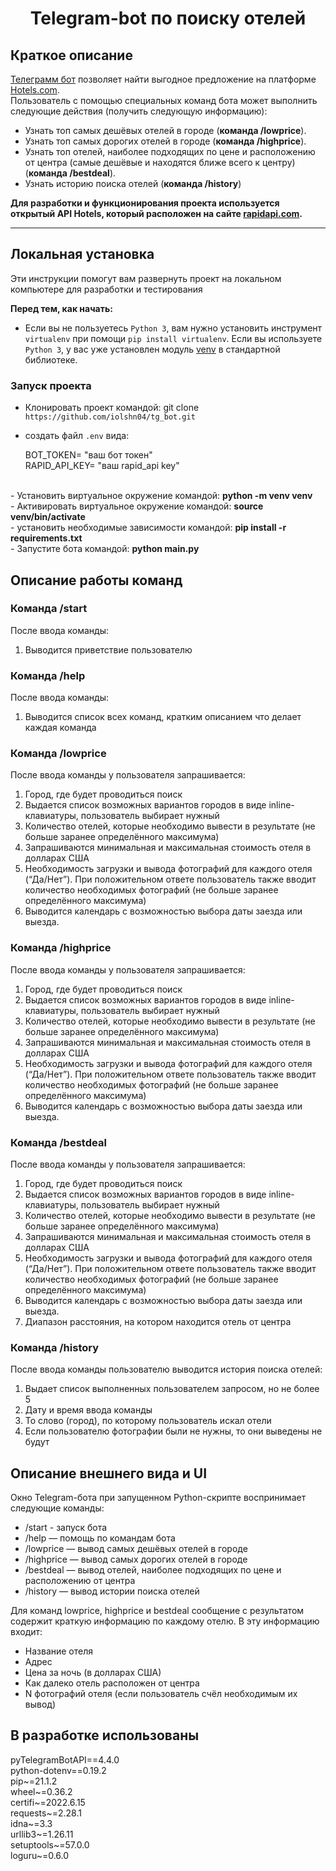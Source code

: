 <h1 align="center">Telegram-bot по поиску отелей


## Краткое описание

[Телеграмм бот](@sejeenn_bot) позволяет найти выгодное предложение на платформе [Hotels.com](https://hotels.com/).
<br> Пользователь с помощью специальных команд бота может выполнить следующие действия (получить следующую информацию): <br/>
- Узнать топ самых дешёвых отелей в городе (**команда /lowprice**). 
- Узнать топ самых дорогих отелей в городе (**команда /highprice**). 
- Узнать топ отелей, наиболее подходящих по цене и расположению от центра (самые дешёвые и находятся ближе всего к центру) (**команда /bestdeal**). 
- Узнать историю поиска отелей (**команда /history**)


**Для разработки и функционирования проекта используется открытый API Hotels, который расположен на сайте [rapidapi.com](https://rapidapi.com/apidojo/api/hotels4/).**

***

## Локальная установка
Эти инструкции помогут вам развернуть проект на локальном компьютере для разработки и тестирования

**Перед тем, как начать:**
- Если вы не пользуетесь `Python 3`, вам нужно установить инструмент `virtualenv` при помощи `pip install virtualenv`. 
Если вы используете `Python 3`, у вас уже установлен модуль [venv](https://docs.python.org/3/library/venv.html) в стандартной библиотеке.

### Запуск проекта
- Клонировать проект командой: git clone `https://github.com/iolshn04/tg_bot.git`
- создать файл `.env` вида:

    BOT_TOKEN= "ваш бот токен"<br>
    RAPID_API_KEY= "ваш rapid_api key"<br>
<br>
- Установить виртуальное окружение командой: <b>python -m venv venv</b><br>
- Активировать виртуальное окружение командой: <b>source venv/bin/activate</b><br>
- установить необходимые зависимости командой: <b>pip install -r requirements.txt</b><br>
- Запустите бота командой: <b>python main.py</b><br>


## Описание работы команд

### Команда /start

После ввода команды: 
1. Выводится приветствие пользователю

### Команда /help

После ввода команды: 
1. Выводится список всех команд, кратким описанием что делает каждая команда


### Команда /lowprice

После ввода команды у пользователя запрашивается: 
1. Город, где будет проводиться поиск
2. Выдается список возможных вариантов городов в виде inline-клавиатуры, пользователь выбирает нужный
3. Количество отелей, которые необходимо вывести в результате (не больше заранее определённого максимума)
4. Запрашиваются минимальная и максимальная стоимость отеля в долларах США
5. Необходимость загрузки и вывода фотографий для каждого отеля (“Да/Нет”). При положительном ответе пользователь также вводит количество необходимых фотографий (не больше заранее определённого максимума)
6. Выводится календарь с возможностью выбора даты заезда или выезда. 

### Команда /highprice 

После ввода команды у пользователя запрашивается: 
1. Город, где будет проводиться поиск
2. Выдается список возможных вариантов городов в виде inline-клавиатуры, пользователь выбирает нужный
3. Количество отелей, которые необходимо вывести в результате (не больше заранее определённого максимума)
4. Запрашиваются минимальная и максимальная стоимость отеля в долларах США
5. Необходимость загрузки и вывода фотографий для каждого отеля (“Да/Нет”). При положительном ответе пользователь также вводит количество необходимых фотографий (не больше заранее определённого максимума)
6. Выводится календарь с возможностью выбора даты заезда или выезда. 

### Команда /bestdeal

После ввода команды у пользователя запрашивается: 
1. Город, где будет проводиться поиск
2. Выдается список возможных вариантов городов в виде inline-клавиатуры, пользователь выбирает нужный
3. Количество отелей, которые необходимо вывести в результате (не больше заранее определённого максимума)
4. Запрашиваются минимальная и максимальная стоимость отеля в долларах США
5. Необходимость загрузки и вывода фотографий для каждого отеля (“Да/Нет”). При положительном ответе пользователь также вводит количество необходимых фотографий (не больше заранее определённого максимума)
6. Выводится календарь с возможностью выбора даты заезда или выезда. 
7. Диапазон расстояния, на котором находится отель от центра

### Команда /history

После ввода команды пользователю выводится история поиска отелей: 
1. Выдает список выполненных пользователем запросом, но не более 5
2. Дату и время ввода команды
3. То слово (город), по которому пользователь искал отели
4. Если пользователю фотографии были не нужны, то они выведены не будут


## Описание внешнего вида и UI
Окно Telegram-бота при запущенном Python-скрипте воспринимает следующие команды:
- /start - запуск бота
- /help — помощь по командам бота 
- /lowprice — вывод самых дешёвых отелей в городе
- /highprice — вывод самых дорогих отелей в городе 
- /bestdeal — вывод отелей, наиболее подходящих по цене и расположению от центра
- /history — вывод истории поиска отелей

Для команд lowprice, highprice и bestdeal сообщение с результатом содержит краткую информацию по каждому отелю. 
В эту информацию входит: 
- Название отеля
- Адрес
- Цена за ночь (в долларах США)
- Как далеко отель расположен от центра
- N фотографий отеля (если пользователь счёл необходимым их вывод)



## В разработке использованы

pyTelegramBotAPI==4.4.0<br>
python-dotenv==0.19.2<br>
pip~=21.1.2<br>
wheel~=0.36.2<br>
certifi~=2022.6.15<br>
requests~=2.28.1<br>
idna~=3.3<br>
urllib3~=1.26.11<br>
setuptools~=57.0.0<br>
loguru~=0.6.0<br>